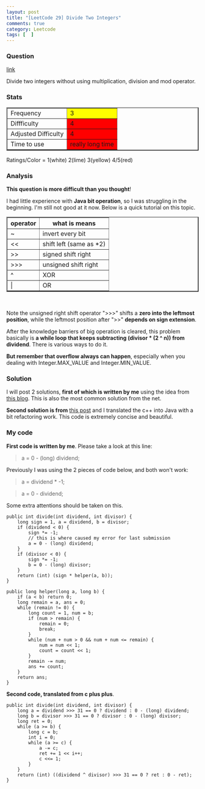 ```yaml
---
layout: post
title: "[LeetCode 29] Divide Two Integers"
comments: true
category: Leetcode
tags: [  ]
---
```



### Question 
[link](http://oj.leetcode.com/problems/divide-two-integers/)

<div class="question-content">
            <p></p><p>
Divide two integers without using multiplication, division and mod operator.
</p><p></p>
          </div>

### Stats
<table border="2">
	<tr>
		<td>Frequency</td>
		<td bgcolor="yellow">3</td>
	</tr>
	<tr>
		<td>Diffficulty</td>
		<td bgcolor="red">4</td>
	</tr>
	<tr>
		<td>Adjusted Difficulty</td>
		<td bgcolor="red">4</td>
	</tr>
	<tr>
		<td>Time to use</td>
		<td bgcolor="red">really long time</td>
	</tr>
</table>

Ratings/Color = 1(white) 2(lime) 3(yellow) 4/5(red)

### Analysis

__This question is more difficult than you thought__!

I had little experience with __Java bit operation__, so I was struggling in the beginning. I'm still not good at it now. Below is a quick tutorial on this topic. 

<table border="2">
  <tr>
    <th>operator</th>
    <th>what is means</th>
  </tr>
  <tr>
    <td>~</td>
    <td>invert every bit</td>
  </tr>
  <tr>
    <td>&lt;&lt;</td>
    <td>shift left (same as *2)</td>
  </tr>
  <tr>
    <td>&gt;&gt;</td>
    <td>signed shift right</td>
  </tr>
  <tr>
    <td>&gt;&gt;&gt;</td>
    <td>unsigned shift right</td>
  </tr>
  <tr>
    <td>^</td>
    <td>XOR</td>
  </tr>
  <tr>
    <td>|</td>
    <td>OR</td>
  </tr>
</table>
<br />

Note the unsigned right shift operator ">>>" shifts a __zero into the leftmost position__, while the leftmost position after ">>" __depends on sign extension__.

After the knowledge barriers of big operation is cleared, this problem basically is __a while loop that keeps subtracting (divisor * (2 ^ n)) from dividend__. There is various ways to do it. 

__But remember that overflow always can happen__, especially when you dealing with Integer.MAX_VALUE and Integer.MIN_VALUE. 

### Solution

I will post 2 solutions, __first of which is written by me__ using the idea from [this blog](http://leetcodenotes.wordpress.com/2013/10/19/divide-two-integers/). This is also the most common solution from the net. 

__Second solution is from__ [this post](http://discuss.leetcode.com/questions/209/divide-two-integers/385) and I translated the c++ into Java with a bit refactoring work. This code is extremely concise and beautiful. 

### My code 

__First code is written by me__. Please take a look at this line: 

> a = 0 - (long) dividend;

Previously I was using the 2 pieces of code below, and both won't work: 

> a = dividend * -1;

> a = 0 - dividend;

Some extra attentions should be taken on this.


    public int divide(int dividend, int divisor) {
        long sign = 1, a = dividend, b = divisor;
        if (dividend < 0) {
            sign *= -1;
            // this is where caused my error for last submission
            a = 0 - (long) dividend;
        }
        if (divisor < 0) {
            sign *= -1;
            b = 0 - (long) divisor;
        }
        return (int) (sign * helper(a, b));
    }

    public long helper(long a, long b) {
        if (a < b) return 0;
        long remain = a, ans = 0;
        while (remain != 0) {
            long count = 1, num = b;
            if (num > remain) {
                remain = 0;
                break;
            }
            while (num + num > 0 && num + num <= remain) {
                num = num << 1;
                count = count << 1;
            }
            remain -= num;
            ans += count;
        }
        return ans;
    }


__Second code, translated from c plus plus__.


    public int divide(int dividend, int divisor) {
        long a = dividend >>> 31 == 0 ? dividend : 0 - (long) dividend;
        long b = divisor >>> 31 == 0 ? divisor : 0 - (long) divisor;
        long ret = 0;
        while (a >= b) {
            long c = b;
            int i = 0;
            while (a >= c) {
                a -= c;
                ret += 1 << i++;
                c <<= 1;
            }
        }
        return (int) ((dividend ^ divisor) >>> 31 == 0 ? ret : 0 - ret);
    }

